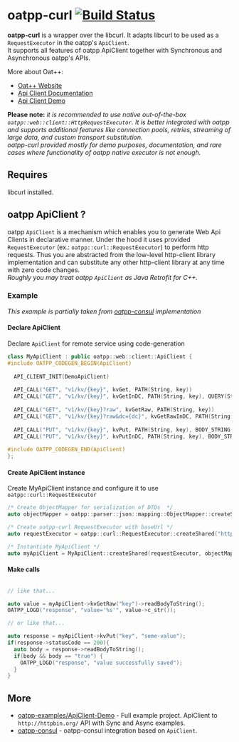 # oatpp-curl [![Build Status](https://dev.azure.com/lganzzzo/lganzzzo/_apis/build/status/oatpp.oatpp-curl?branchName=master)](https://dev.azure.com/lganzzzo/lganzzzo/_build?definitionId=5&branchName=master)

**oatpp-curl** is a wrapper over the libcurl. It adapts libcurl to be used as a `RequestExecutor` in the oatpp's `ApiClient`.  
It supports all features of oatpp ApiClient together with Synchronous and Asynchronous oatpp's APIs.

More about Oat++:
- [Oat++ Website](https://oatpp.io/)
- [Api Client Documentation](https://oatpp.io/docs/component/api-client)
- [Api Client Demo](https://github.com/oatpp/oatpp-examples/tree/master/ApiClient-Demo)

**Please note:**
*it is recommended to use native out-of-the-box `oatpp::web::client::HttpRequestExecutor`. It is better integrated 
with oatpp and supports additional features like connection pools, retries, streaming of large data, and custom transport substitution.*  
*oatpp-curl provided mostly for demo purposes, documentation, and rare cases where functionality of oatpp native executor is not enough.*

## Requires

libcurl installed.

## oatpp ApiClient ?

oatpp ```ApiClient``` is a mechanism which enables you to generate Web Api Clients in declarative manner.
Under the hood it uses provided ```RequestExecutor``` (ex.: ```oatpp::curl::RequestExecutor```) to perform http requests. Thus you are abstracted from the low-level http-client library implementation and can substitute any other http-client library at any time with zero code changes.  
*Roughly you may treat oatpp ```ApiClient``` as Java Retrofit for C++.*

### Example

*This example is partially taken from [oatpp-consul](https://github.com/oatpp/oatpp-consul) implementation*  

#### Declare ApiClient

Declare ```ApiClient``` for remote service using code-generation

```c++
class MyApiClient : public oatpp::web::client::ApiClient {
#include OATPP_CODEGEN_BEGIN(ApiClient)
  
  API_CLIENT_INIT(DemoApiClient)
  
  API_CALL("GET", "v1/kv/{key}", kvGet, PATH(String, key))
  API_CALL("GET", "v1/kv/{key}", kvGetInDC, PATH(String, key), QUERY(String, datacenter, "dc"))
  
  API_CALL("GET", "v1/kv/{key}?raw", kvGetRaw, PATH(String, key))
  API_CALL("GET", "v1/kv/{key}?raw&dc={dc}", kvGetRawInDC, PATH(String, key), PATH(String, datacenter, "dc"))
  
  API_CALL("PUT", "v1/kv/{key}", kvPut, PATH(String, key), BODY_STRING(String, data))
  API_CALL("PUT", "v1/kv/{key}", kvPutInDC, PATH(String, key), BODY_STRING(String, data), QUERY(String, datacenter, "dc"))
  
#include OATPP_CODEGEN_END(ApiClient)
};
```

#### Create ApiClient instance

Create MyApiClient instance and configure it to use ```oatpp::curl::RequestExecutor```

```c++
/* Create ObjectMapper for serialization of DTOs  */
auto objectMapper = oatpp::parser::json::mapping::ObjectMapper::createShared();

/* Create oatpp-curl RequestExecutor with baseUrl */
auto requestExecutor = oatpp::curl::RequestExecutor::createShared("http://localhost:8500/");

/* Instantiate MyApiClient */
auto myApiClient = MyApiClient::createShared(requestExecutor, objectMapper);
```

#### Make calls

```c++

// like that...

auto value = myApiClient->kvGetRaw("key")->readBodyToString();
OATPP_LOGD("response", "value='%s'", value->c_str());

// or like that...

auto response = myApiClient->kvPut("key", "some-value");
if(response->statusCode == 200){
  auto body = response->readBodyToString();
  if(body && body == "true") {
    OATPP_LOGD("response", "value successfully saved");
  }
}
```

## More

- [oatpp-examples/ApiClient-Demo](https://github.com/oatpp/oatpp-examples/tree/master/ApiClient-Demo) - Full example project. ApiClient to ```http://httpbin.org/``` API with Sync and Async examples.
- [oatpp-consul](https://github.com/oatpp/oatpp-consul) - oatpp-consul integration based on ```ApiClient```.
